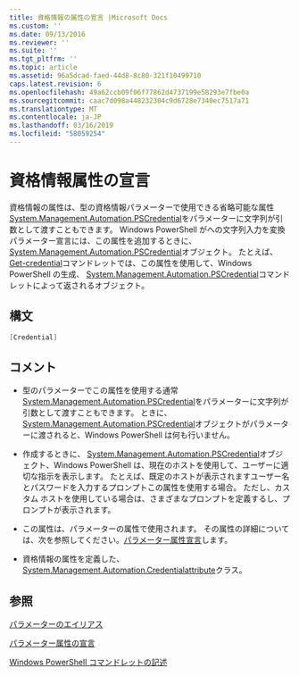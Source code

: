 ```yaml
---
title: 資格情報の属性の宣言 |Microsoft Docs
ms.custom: ''
ms.date: 09/13/2016
ms.reviewer: ''
ms.suite: ''
ms.tgt_pltfrm: ''
ms.topic: article
ms.assetid: 96a5dcad-faed-44d8-8c80-321f10499710
caps.latest.revision: 6
ms.openlocfilehash: 49a62ccb09f06f77862d4737199e58293e7fbe0a
ms.sourcegitcommit: caac7d098a448232304c9d6728e7340ec7517a71
ms.translationtype: MT
ms.contentlocale: ja-JP
ms.lasthandoff: 03/16/2019
ms.locfileid: "58059254"
---
```

# <a name="credential-attribute-declaration"></a>資格情報属性の宣言

資格情報の属性は、型の資格情報パラメーターで使用できる省略可能な属性[System.Management.Automation.PSCredential](/dotnet/api/System.Management.Automation.PSCredential)をパラメーターに文字列が引数として渡すこともできます。 Windows PowerShell がへの文字列入力を変換パラメーター宣言には、この属性を追加するときに、 [System.Management.Automation.PSCredential](/dotnet/api/System.Management.Automation.PSCredential)オブジェクト。 たとえば、 [Get-credential](/powershell/module/Microsoft.PowerShell.Security/Get-Credential)コマンドレットでは、この属性を使用して、Windows PowerShell の生成、 [System.Management.Automation.PSCredential](/dotnet/api/System.Management.Automation.PSCredential)コマンドレットによって返されるオブジェクト。

## <a name="syntax"></a>構文

```csharp
[Credential]
```

## <a name="remarks"></a>コメント

- 型のパラメーターでこの属性を使用する通常[System.Management.Automation.PSCredential](/dotnet/api/System.Management.Automation.PSCredential)をパラメーターに文字列が引数として渡すこともできます。 ときに、 [System.Management.Automation.PSCredential](/dotnet/api/System.Management.Automation.PSCredential)オブジェクトがパラメーターに渡されると、Windows PowerShell は何も行いません。

- 作成するときに、 [System.Management.Automation.PSCredential](/dotnet/api/System.Management.Automation.PSCredential)オブジェクト、Windows PowerShell は、現在のホストを使用して、ユーザーに適切な指示を表示します。 たとえば、既定のホストが表示されますユーザー名とパスワードを入力するプロンプトこの属性を使用する場合。 ただし、カスタム ホストを使用している場合は、さまざまなプロンプトを定義するし、プロンプトが表示されます。

- この属性は、パラメーターの属性で使用されます。 その属性の詳細については、次を参照してください。[パラメーター属性宣言](./parameter-attribute-declaration.md)します。

- 資格情報の属性を定義した、 [System.Management.Automation.Credentialattribute](/dotnet/api/System.Management.Automation.CredentialAttribute)クラス。

## <a name="see-also"></a>参照

[パラメーターのエイリアス](./parameter-aliases.md)

[パラメーター属性の宣言](./parameter-attribute-declaration.md)

[Windows PowerShell コマンドレットの記述](./writing-a-windows-powershell-cmdlet.md)
